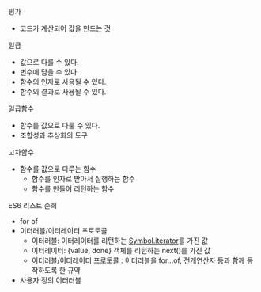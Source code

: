 평가
 - 코드가 계산되어 값을 만드는 것
 
일급
 - 값으로 다룰 수 있다.
 - 변수에 담을 수 있다.
 - 함수의 인자로 사용될 수 있다.
 - 함수의 결과로 사용될 수 있다.
 
일급함수
 - 함수를 값으로 다룰 수 있다.
 - 조합성과 추상화의 도구
 
고차함수
 - 함수를 값으로 다루는 함수
    - 함수를 인자로 받아서 실행하는 함수 
    - 함수를 만들어 리턴하는 함수
    
ES6 리스트 순회
 - for of
 - 이터러블/이터레이터 프로토콜
    - 이터러블: 이터레이터를 리턴하는 [Symbol.iterator]()를 가진 값
    - 이터레이터: {value, done} 객체를 리턴하는 next()를 가진 값
    - 이터러블/이터레이터 프로토콜 : 이터러블을 for...of, 전개연산자 등과 함께 동작하도록 한 규약
 - 사용자 정의 이터러블 